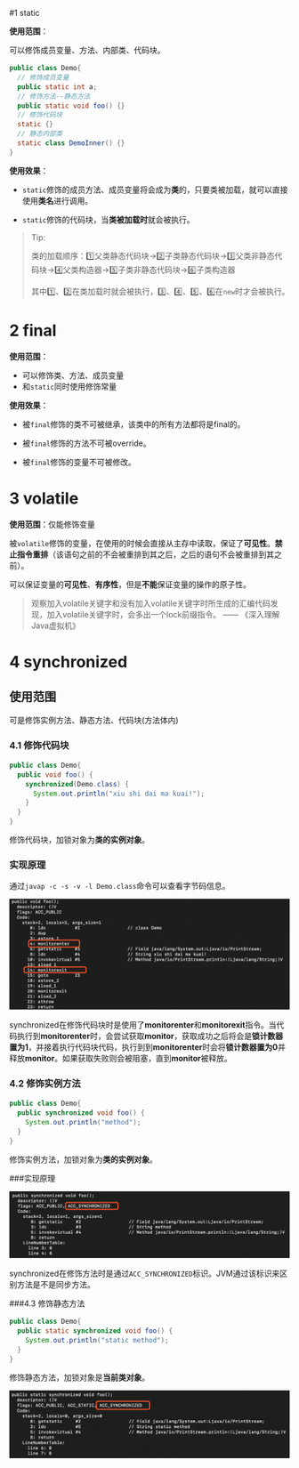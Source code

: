 #1 static

**使用范围**：

可以修饰成员变量、方法、内部类、代码块。

```java
public class Demo{
  // 修饰成员变量
  public static int a;
  // 修饰方法--静态方法
  public static void foo() {}
  // 修饰代码块
  static {}
  // 静态内部类
  static class DemoInner() {}
}
```

**使用效果**：

- `static`修饰的成员方法、成员变量将会成为**类**的，只要类被加载，就可以直接使用**类名**进行调用。

- `static`修饰的代码块，当**类被加载时**就会被执行。

> Tip:
>
> 类的加载顺序：1️⃣父类静态代码块→2️⃣子类静态代码块→3️⃣父类非静态代码块→4️⃣父类构造器→5️⃣子类非静态代码块→6️⃣子类构造器
>
> 其中1️⃣、2️⃣在类加载时就会被执行，3️⃣、4️⃣、5️⃣、6️⃣在`new`时才会被执行。

# 2 final

**使用范围**：

- 可以修饰类、方法、成员变量
- 和`static`同时使用修饰常量

**使用效果**：

- 被`final`修饰的类不可被继承，该类中的所有方法都将是final的。

- 被`final`修饰的方法不可被override。

- 被`final`修饰的变量不可被修改。

# 3 volatile

**使用范围**：仅能修饰变量

被`volatile`修饰的变量，在使用的时候会直接从主存中读取，保证了**可见性**。**禁止指令重排**（该语句之前的不会被重排到其之后，之后的语句不会被重排到其之前）。

可以保证变量的**可见性**、**有序性**，但是**不能**保证变量的操作的原子性。



> 观察加入volatile关键字和没有加入volatile关键字时所生成的汇编代码发现，加入volatile关键字时，会多出一个lock前缀指令。      —— 《深入理解Java虚拟机》



# 4 synchronized

## 使用范围

可是修饰实例方法、静态方法、代码块(方法体内)

### 4.1 修饰代码块

```java
public class Demo{
  public void foo() {
    synchronized(Demo.class) {
      System.out.println("xiu shi dai ma kuai!");
    }
  }
}
```

修饰代码块，加锁对象为**类的实例对象**。

### 实现原理

通过`javap -c -s -v -l Demo.class`命令可以查看字节码信息。

![sychronized修饰代码块](./images/java/synchronized修饰代码块.png)

synchronized在修饰代码块时是使用了**monitorenter**和**monitorexit**指令。当代码执行到**monitorenter**时，会尝试获取**monitor**，获取成功之后将会是**锁计数器置为1**，并接着执行代码块代码，执行到到**monitorenter**时会将**锁计数器置为0**并释放**monitor**。如果获取失败则会被阻塞，直到**monitor**被释放。

### 4.2 修饰实例方法

```java
public class Demo{
  public synchronized void foo() {
    System.out.println("method");
  }
}
```

修饰实例方法，加锁对象为**类的实例对象**。

###实现原理

![](./images/java/synchronized修饰实例方法.png)

synchronized在修饰方法时是通过`ACC_SYNCHRONIZED`标识。JVM通过该标识来区别方法是不是同步方法。

###4.3 修饰静态方法

```java
public class Demo{
  public static synchronized void foo() {
    System.out.println("static method");
  }
}
```

修饰静态方法，加锁对象是**当前类对象**。

![](./images/java/sychronized修饰静态方法.png)

